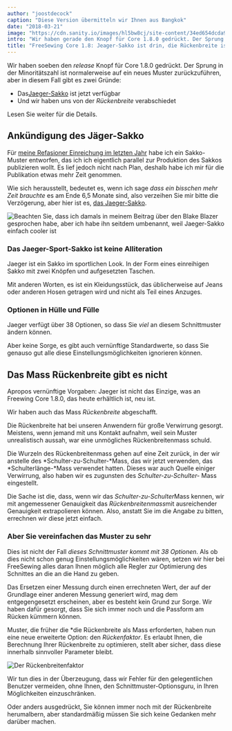 ```yaml
---
author: "joostdecock"
caption: "Diese Version übermitteln wir Ihnen aus Bangkok"
date: "2018-03-21"
image: "https://cdn.sanity.io/images/hl5bw8cj/site-content/34ed654dcda9004e7c249b90256ad197469cc87e-1920x1277.webp"
intro: "Wir haben gerade den Knopf für Core 1.8.0 gedrückt. Der Sprung in der Minoritätszahl ist normalerweise auf ein neues Muster zurückzuführen, aber in diesem Fall gibt es zwei Gründe:"
title: "FreeSewing Core 1.8: Jeager-Sakko ist drin, die Rückenbreite ist raus"
---
```



Wir haben soeben den *release* Knopf für Core 1.8.0 gedrückt. Der Sprung in der Minoritätszahl ist normalerweise auf ein neues Muster zurückzuführen, aber in diesem Fall gibt es zwei Gründe:

 - Das[Jaeger-Sakko](/patterns/jaeger) ist jetzt verfügbar
 - Und wir haben uns von der *Rückenbreite* verabschiedet

Lesen Sie weiter für die Details.

## Ankündigung des Jäger-Sakko

Für [meine Refasioner Einreichung im letzten Jahr](/blog/the-refashioners-2017/) habe ich ein Sakko-Muster entworfen, das ich ich eigentlich parallel zur Produktion des Sakkos publizieren wollt. Es lief jedoch nicht nach Plan, deshalb habe ich mir für die Publikation etwas mehr Zeit genommen.

Wie sich herausstellt, bedeutet es, wenn ich sage *dass ein bisschen mehr Zeit brauchte* es am Ende 6,5 Monate sind, also verzeihen Sie mir bitte die Verzögerung, aber hier ist es, [das Jaeger-Sakko](/designs/jaeger).

![Beachten Sie, dass ich damals in meinem Beitrag über den Blake Blazer gesprochen habe, aber ich habe ihn seitdem umbenannt, weil Jaeger-Sakko einfach cooler ist](https://posts.freesewing.org/uploads/jaeger_1cb91a3cd3.jpg)



### Das Jaeger-Sport-Sakko ist keine Alliteration

Jaeger ist ein Sakko im sportlichen Look. In der Form eines einreihigen Sakko mit zwei Knöpfen und aufgesetzten Taschen.

Mit anderen Worten, es ist ein Kleidungsstück, das üblicherweise auf Jeans oder anderen Hosen getragen wird und nicht als Teil eines Anzuges.

### Optionen in Hülle und Fülle

Jaeger verfügt über 38 Optionen, so dass Sie *viel* an diesem Schnittmuster ändern können.

Aber keine Sorge, es gibt auch vernünftige Standardwerte, so dass Sie genauso gut alle diese Einstellungsmöglichkeiten ignorieren können.

## Das Mass Rückenbreite gibt es nicht

Apropos vernünftige Vorgaben: Jaeger ist nicht das Einzige, was an Freewing Core 1.8.0, das heute erhältlich ist, neu ist.

Wir haben auch das Mass *Rückenbreite* abgeschafft.

Die Rückenbreite hat bei unseren Anwendern für große Verwirrung gesorgt. Meistens, wenn jemand mit uns Kontakt aufnahm, weil sein Muster unrealistisch aussah, war eine unmögliches Rückenbreitenmass schuld.

Die Wurzeln des Rückenbreitenmass gehen auf eine Zeit zurück, in der wir anstelle des *Schulter-zu-Schulter-*Mass, das wir jetzt verwenden, das *Schulterlänge-*Mass verwendet hatten. Dieses war auch Quelle einiger Verwirrung, also haben wir es zugunsten des *Schulter-zu-Schulter-* Mass eingestellt.

Die Sache ist die, dass, wenn wir das *Schulter-zu-Schulter*Mass kennen, wir mit angemessener Genauigkeit das *Rückenbreitenmass*mit ausreichender Genauigkeit extrapolieren können. Also, anstatt Sie im die Angabe zu bitten, errechnen wir diese jetzt einfach.

### Aber Sie vereinfachen das Muster zu sehr

Dies ist nicht der Fall *dieses Schnittmuster kommt mit 38 Optionen*. Als ob dies nicht schon genug Einstellungsmöglichkeiten wären, setzen wir hier bei FreeSewing alles daran Ihnen möglich alle Regler zur Optimierung des Schnittes an die an die Hand zu geben.

Das Ersetzen einer Messung durch einen errechneten Wert, der auf der Grundlage einer anderen Messung generiert wird, mag dem entgegengesetzt erscheinen, aber es besteht kein Grund zur Sorge. Wir haben dafür gesorgt, dass Sie sich immer noch und die Passform am Rücken kümmern können.

Muster, die früher die *die Rückenbreite als Mass erforderten, haben nun eine neue erweiterte Option: den *Rückenfaktor*. Es erlaubt Ihnen, die Berechnung Ihrer Rückenbreite zu optimieren, stellt aber sicher, dass diese innerhalb sinnvoller Parameter bleibt.</p>

![Der Rückenbreitenfaktor](https://posts.freesewing.org/uploads/acrossback_60791a4392.png)


Wir tun dies in der Überzeugung, dass wir Fehler für den gelegentlichen Benutzer vermeiden, ohne Ihnen, den Schnittmuster-Optionsguru, in Ihren Möglichkeiten einzuschränken.

Oder anders ausgedrückt, Sie können immer noch mit der Rückenbreite herumalbern, aber standardmäßig müssen Sie sich keine Gedanken mehr darüber machen.

